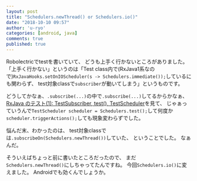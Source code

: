 ```yaml
---
layout: post
title: "Schedulers.newThread() or Schedulers.io()"
date: "2018-10-10 09:57"
author: 'u-ryo'
categories: [android, java]
comments: true
published: true
---
```

Robolectricでtestを書いていて、
どうも上手く行かないところがありました。
「上手く行かない」というのは「Test class内で(RxJava1系なので)`RxJavaHooks.setOnIOScheduler(s -> Schedulers.immediate());`しているにも関わらず、
test対象classで`subscriber`が動いてしまう」というものです。

どうしてかなぁ、`.subscribe(...)`の中で`.subscribe(...)`してるからかなぁ、
[RxJava のテスト(1): TestSubscriber, test(), TestScheduler](https://hydrakecat.hatenablog.jp/entry/2016/12/12/RxJava_のテスト(1):_TestSubscriber,_test(),_TestScheduler)を見て、
じゃぁっていうんで`TestScheduler scheduler = Schedulers.test();`して何度か`scheduler.triggerActions();`しても現象変わらずでした。

悩んだ末、わかったのは、
test対象classでは`.subscribeOn(Schedulers.newThread())`していた、
ということでした。
なぁんだ。

そういえばちょっと前に書いたところだったので、
まだ`Schedulers.newThread()`にしちゃってたんですね。
今回`Schedulers.io()`に変えました。
Androidでも効くんでしょうか。
